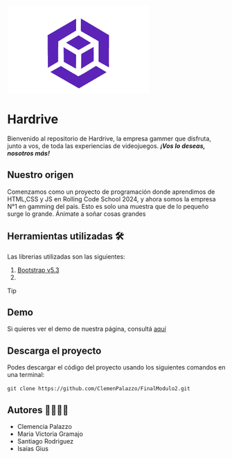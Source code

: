 ![Texto alternativo](./img/logoPrincipal.jpg)

# Hardrive
Bienvenido al repositorio de Hardrive, la empresa gammer que disfruta, junto a vos, de toda las experiencias de videojuegos. ***¡Vos lo deseas, nosotros más!***

## Nuestro origen 
Comenzamos como un proyecto de programación donde aprendimos de HTML,CSS y JS en Rolling Code School 2024, y ahora somos la empresa N°1 en gamming del pais. Esto es solo una muestra que de lo pequeño surge lo grande. Ánimate a soñar cosas grandes

## Herramientas utilizadas 🛠
Las librerias utilizadas son las siguientes:
1. [Bootstrap v5.3](https://getbootstrap.com/)
1. 
>[!TIP]
>

## Demo 
Si quieres ver el demo de nuestra página, consultá [aquí](linkNetli)

## Descarga el proyecto

Podes descargar el código del proyecto usando los siguientes comandos en una terminal:

`git clone https://github.com/ClemenPalazzo/FinalModulo2.git`

## Autores 👨‍💻👩‍💻
- Clemencia Palazzo
- Maria Victoria Gramajo
- Santiago Rodriguez
- Isaías Gius

